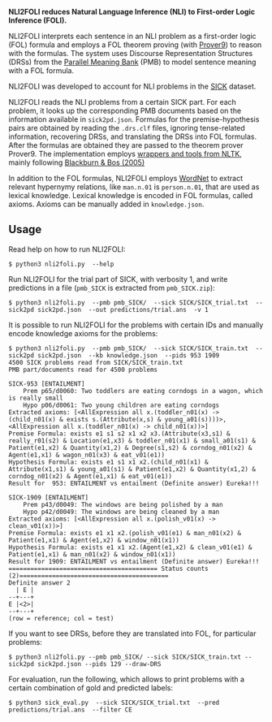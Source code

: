 **NLI2FOLI reduces Natural Language Inference (NLI) to First-order Logic Inference (FOLI).**

NLI2FOLI interprets each sentence in an NLI problem as a first-order logic (FOL) formula 
and employs a FOL theorem proving (with [Prover9](https://www.cs.unm.edu/~mccune/prover9/)) 
to reason with the formulas.
The system uses Discourse Representation Structures (DRSs) from 
the [Parallel Meaning Bank](https://pmb.let.rug.nl/) (PMB) 
to model sentence meaning with a FOL formula.

NLI2FOLI was developed to account for NLI problems 
in the [SICK](http://www.lrec-conf.org/proceedings/lrec2014/pdf/363_Paper.pdf) dataset. 

NLI2FOLI reads the NLI problems from a certain SICK part.
For each problem, it looks up the corresponding PMB documents based on the information available in `sick2pd.json`.
Formulas for the premise-hypothesis pairs are obtained by reading the `.drs.clf` files, 
ignoring tense-related information, recovering DRSs, and translating the DRSs into FOL formulas.
After the formulas are obtained they are passed to the theorem prover Prover9.
The implementation employs [wrappers and tools from NLTK](https://www.nltk.org/book/ch10.html), 
mainly following [Blackburn & Bos (2005)](http://www.let.rug.nl/bos/comsem/)

In addition to the FOL formulas, NLI2FOLI employs [WordNet](https://wordnet.princeton.edu/) 
to extract relevant hypernymy relations, like `man.n.01` is `person.n.01`, that are used as lexical knowledge.
Lexical knowledge is encoded in FOL formulas, called axioms.
Axioms can be manually added in `knowledge.json`.

## Usage
Read help on how to run NLI2FOLI:
```
$ python3 nli2foli.py  --help
```

Run NLI2FOLI for the trial part of SICK, with verbosity 1, and write predictions in a file (`pmb_SICK` is extracted from `pmb_SICK.zip`):
```
$ python3 nli2foli.py  --pmb pmb_SICK/  --sick SICK/SICK_trial.txt  --sick2pd sick2pd.json  --out predictions/trial.ans  -v 1
```

It is possible to run NLI2FOLI for the problems with certain IDs and manually encode knowledge axioms for the problems:
```
$ python3 nli2foli.py  --pmb pmb_SICK/  --sick SICK/SICK_train.txt  --sick2pd sick2pd.json  --kb knowledge.json  --pids 953 1909
4500 SICK problems read from SICK/SICK_train.txt
PMB part/documents read for 4500 problems

SICK-953 [ENTAILMENT]
	Prem p65/d0060: Two toddlers are eating corndogs in a wagon, which is really small
	Hypo p06/d0061: Two young children are eating corndogs
Extracted axioms: [<AllExpression all x.(toddler_n01(x) -> (child_n01(x) & exists s.(Attribute(x,s) & young_a01(s))))>, <AllExpression all x.(toddler_n01(x) -> child_n01(x))>]
Premise Formula: exists e1 s1 s2 x1 x2 x3.(Attribute(x3,s1) & really_r01(s2) & Location(e1,x3) & toddler_n01(x1) & small_a01(s1) & Patient(e1,x2) & Quantity(x1,2) & Degree(s1,s2) & corndog_n01(x2) & Agent(e1,x1) & wagon_n01(x3) & eat_v01(e1))
Hypothesis Formula: exists e1 s1 x1 x2.(child_n01(x1) & Attribute(x1,s1) & young_a01(s1) & Patient(e1,x2) & Quantity(x1,2) & corndog_n01(x2) & Agent(e1,x1) & eat_v01(e1))
Result for  953: ENTAILMENT vs entailment (Definite answer) Eureka!!!

SICK-1909 [ENTAILMENT]
	Prem p43/d0049: The windows are being polished by a man
	Hypo p42/d0049: The windows are being cleaned by a man
Extracted axioms: [<AllExpression all x.(polish_v01(x) -> clean_v01(x))>]
Premise Formula: exists e1 x1 x2.(polish_v01(e1) & man_n01(x2) & Patient(e1,x1) & Agent(e1,x2) & window_n01(x1))
Hypothesis Formula: exists e1 x1 x2.(Agent(e1,x2) & clean_v01(e1) & Patient(e1,x1) & man_n01(x2) & window_n01(x1))
Result for 1909: ENTAILMENT vs entailment (Definite answer) Eureka!!!
========================================= Status counts (2)=========================================
Definite answer	2
  | E |
--+---+
E |<2>|
--+---+
(row = reference; col = test)
```

If you want to see DRSs, before they are translated into FOL, for particular problems:
```
$ python3 nli2foli.py --pmb pmb_SICK/ --sick SICK/SICK_train.txt --sick2pd sick2pd.json --pids 129 --draw-DRS
```

For evaluation, run the following, which allows to print problems with a certain combination of gold and predicted labels:
```
$ python3 sick_eval.py  --sick SICK/SICK_trial.txt  --pred predictions/trial.ans  --filter CE
```
